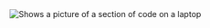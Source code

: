 
<picture>
 <source media="(prefers-color-scheme: dark)" srcset="https://images.pexels.com/photos/577585/pexels-photo-577585.jpeg?auto=compress&cs=tinysrgb&w=600
">
 <source media="(prefers-color-scheme: light)" srcset="https://images.pexels.com/photos/1181271/pexels-photo-1181271.jpeg?auto=compress&cs=tinysrgb&w=600
">
 <img alt="Shows a picture of a section of code on a laptop" src="https://user-images.githubusercontent.com/25423296/163456779-a8556205-d0a5-45e2-ac17-42d089e3c3f8.png">
</picture>


<!--
**EngineerFM/EngineerFM** is a ✨ _special_ ✨ repository because its `README.md` (this file) appears on your GitHub profile.

Here are some ideas to get you started:

- 🔭 I’m currently working on ...
- 🌱 I’m currently learning ...
- 👯 I’m looking to collaborate on ...
- 🤔 I’m looking for help with ...
- 💬 Ask me about ...
- 📫 How to reach me: ...
- 😄 Pronouns: ...
- ⚡ Fun fact: ...
-->
